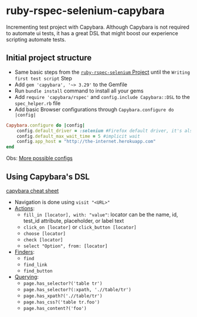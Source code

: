 # ruby-rspec-selenium-capybara

Incrementing test project with Capybara. Although Capybara is not required to automate ui tests, it has a great DSL that might boost our experience scripting automate tests.

## Initial project structure

- Same basic steps from the [`ruby-rspec-selenium` Project](https://github.com/doamaral/ruby-rspec-selenium) until the `Writing first test script` Step
- Add `gem 'capybara', '~> 3.29'` to the Gemfile
- Run `bundle install` command to install all your gems
- Add `require 'capybara/rspec'` and `config.include Capybara::DSL` to the `spec_helper.rb` file
- Add basic Browser configurations through `Capybara.configure do |config|`

```ruby
Capybara.configure do |config|
    config.default_driver = :selenium #Firefox default driver, it's also possible to use  :selenium_chrome and :selenium_chrome_headless
    config.default_max_wait_time = 5 #implicit wait
    config.app_host = "http://the-internet.herokuapp.com"
end
```

Obs: [More possible configs](https://www.rubydoc.info/github/jnicklas/capybara/Capybara.configure)

## Using Capybara's DSL

[capybara cheat sheet](https://gist.github.com/zhengjia/428105)

- Navigation is done using `visit "<URL>"`
- [Actions](https://rubydoc.info/github/teamcapybara/capybara/master/Capybara/Node/Actions):
  - `fill_in [locator], with: "value"`: locator can be the  name, id, test_id attribute, placeholder, or label text
  - `click_on [locator]` or `click_button [locator]`
  - `choose [locator]`
  - `check [locator]`
  - `select "Option", from: [locator]`
- [Finders](https://rubydoc.info/github/teamcapybara/capybara/master/Capybara/Node/Finders):
  - `find`
  - `find_link`
  - `find_button`
- [Querying](https://rubydoc.info/github/teamcapybara/capybara/master/Capybara/Node/Matchers):
  - `page.has_selector?('table tr')`
  - `page.has_selector?(:xpath, './/table/tr')`
  - `page.has_xpath?('.//table/tr')`
  - `page.has_css?('table tr.foo')`
  - `page.has_content?('foo')`
